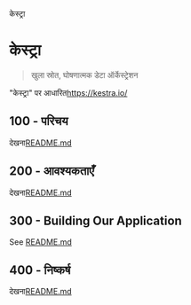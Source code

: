 केस्ट्रा

# केस्ट्रा

> खुला स्रोत, घोषणात्मक डेटा ऑर्केस्ट्रेशन

"केस्ट्रा" पर आधारित<https://kestra.io/>

## 100 - परिचय

देखना[README.md](./100/README.md)

## 200 - आवश्यकताएँ

देखना[README.md](./200/README.md)

## 300 - Building Our Application

See [README.md](./300/README.md)

## 400 - निष्कर्ष

देखना[README.md](./400/README.md)
